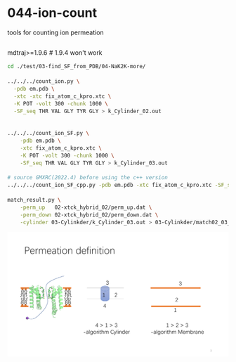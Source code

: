 # 044-ion-count
tools for counting ion permeation

## 
mdtraj>=1.9.6 # 1.9.4 won't work
```bash
cd ./test/03-find_SF_from_PDB/04-NaK2K-more/

../../../count_ion.py \
  -pdb em.pdb \
  -xtc -xtc fix_atom_c_kpro.xtc \
  -K POT -volt 300 -chunk 1000 \
  -SF_seq THR VAL GLY TYR GLY > k_Cylinder_02.out
  

../../../count_ion_SF.py \
    -pdb em.pdb \
    -xtc fix_atom_c_kpro.xtc \
    -K POT -volt 300 -chunk 1000 \
    -SF_seq THR VAL GLY TYR GLY > k_Cylinder_03.out

# source GMXRC(2022.4) before using the c++ version
../../../count_ion_SF_cpp.py -pdb em.pdb -xtc fix_atom_c_kpro.xtc -SF_seq THR VAL GLY TYR GLY -K POT > count_ion_SF_cpp/count.out

match_result.py \
    -perm_up   02-xtck_hybrid_02/perm_up.dat \
    -perm_down 02-xtck_hybrid_02/perm_down.dat \
    -cylinder 03-Cylinkder/k_Cylinder_03.out > 03-Cylinkder/match02_03_03.dat
```
![permeation](044-ion-couting.png "permeation definition")